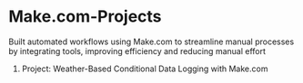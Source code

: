 # Make.com-Projects
Built automated workflows using Make.com to streamline manual processes by integrating tools, improving efficiency and reducing manual effort

1. Project: Weather-Based Conditional Data Logging with Make.com
